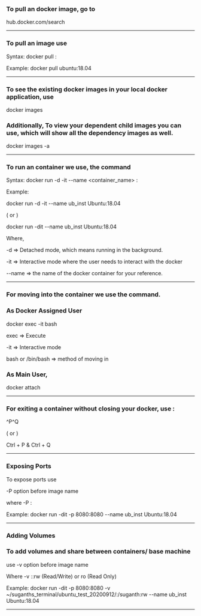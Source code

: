 ### To pull an docker image, go to 

hub.docker.com/search
*****
### To pull an image use 

Syntax: docker pull <image-name>:<Tag>
  
Example: docker pull ubuntu:18.04
*****  

### To see the existing docker images in your local docker application, use 

docker images


### Additionally, To view your dependent child images you can use, which will show all the dependency images as well.

docker images -a
*****

### To run an container we use, the command

Syntax: docker run -d -it --name <container_name> <ImageName>:<Tag> 

Example: 

docker run -d -it --name ub_inst Ubuntu:18.04

( or ) 

docker run -dit --name ub_inst Ubuntu:18.04

Where,

-d  => Detached mode, which means running in the background.

-it  => Interactive mode where the user needs to interact with the docker

--name => the name of the docker container for your reference.
*****

### For moving into the container we use the command.

### As Docker Assigned User

docker exec -it <container name or ID> bash
  
exec => Execute

-it => Interactive mode

bash or /bin/bash => method of moving in 
  
### As Main User,
       
docker attach <container name or ID>
*****
  
### For exiting a container without closing your docker, use :
^P^Q 

( or ) 

Ctrl + P & Ctrl + Q
*****

### Exposing Ports

To expose ports use

-P option before image name

where -P <SystemPort>:<DockerPort>
  
Example: docker run -dit -p 8080:8080  --name ub_inst Ubuntu:18.04
*****

### Adding Volumes

### To add volumes and share between containers/ base machine 

use -v  option before image name

Where -v <LocalDirectory>:<DockerVolume>:rw (Read/Write) or ro (Read Only) 
  
Example: docker run -dit -p 8080:8080 -v ~/suganths_terminal/ubuntu_test_20200912/:/suganth:rw --name ub_inst Ubuntu:18.04 
*****
